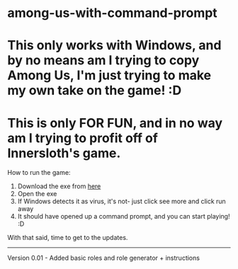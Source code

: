 # among-us-with-command-prompt
# This only works with Windows, and by no means am I trying to copy Among Us, I'm just trying to make my own take on the game! :D

# This is only FOR FUN, and in no way am I trying to profit off of Innersloth's game.

How to run the game: 
1. Download the exe from [here](https://github.com/planecarplanecar/among-us-with-command-prompt/releases/tag/v0.01-alpha)
2. Open the exe
3. If Windows detects it as virus, it's not- just click see more and click run away
4. It should have opened up a command prompt, and you can start playing! :D

With that said, time to get to the updates. 

-----------------------------------------------------------------

Version 0.01 - Added basic roles and role generator + instructions 
